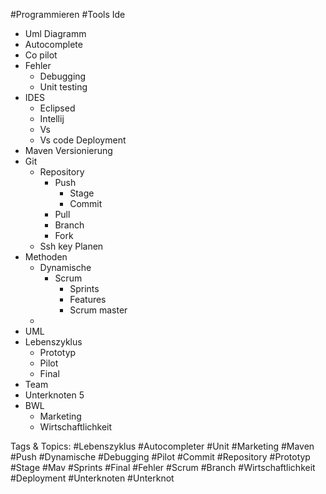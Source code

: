  #Programmieren #Tools Ide
  - Uml Diagramm 
  - Autocomplete 
  - Co pilot
  - Fehler
    - Debugging 
    - Unit testing 
  - IDES
    - Eclipsed 
    - Intellij
    - Vs
    - Vs code
 Deployment 
  - Maven
 Versionierung
  - Git
    - Repository
      - Push
        - Stage
        - Commit
      - Pull
      - Branch
      - Fork
    - Ssh key
 Planen
  - Methoden
    - Dynamische 
      - Scrum
        - Sprints
        - Features 
        - Scrum master
    - 
  - UML
  - Lebenszyklus 
    - Prototyp 
    - Pilot
    - Final
  - Team
  - Unterknoten 5
  - BWL
    - Marketing 
    - Wirtschaftlichkeit

   Tags & Topics:
   #Lebenszyklus
   #Autocompleter
   #Unit
   #Marketing
   #Maven
   #Push
   #Dynamische
   #Debugging
   #Pilot
   #Commit
   #Repository
   #Prototyp
   #Stage
   #Mav
   #Sprints
   #Final
   #Fehler
   #Scrum
   #Branch
   #Wirtschaftlichkeit
   #Deployment
   #Unterknoten
   #Unterknot